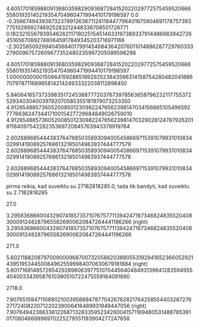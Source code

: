4.605170185988091368035982909368728415202202977257545952066655801935145219354704960471994410179196597
0.0
-0.356674943938732378912638711241184477964016759046911787573937751029992746925283212448338706501726771
0.182321556793954626211718025154514633197389337914486983942726451656708927480645917849345203716971166
-2.302585092994045684017991454684364207601101488628772976033327900967572609677352480235997205089598298


4.605170185988091368035982909368728415202202977257545952066655801935145219354704960471994410179196597
1.000000000015066415928851892925238435963141587542804820418867079787116896581421424933322038112898450

5.840641657373398351724538877720376739785636587962321177553725293403040039782070585355181979073253350
4.912654885736052008501230982247656239814703415666510549659277766362473441710015427729684849026759010
4.912654885736052008501230982247656239814703290281247879262018118409754228235369720845763943378919764

2.602689685444383764768503589309400545866971539107993101083402991419089257686132185014983937444777579
2.602689685444383764768503589309400545866971539107993101083402991419089257686132185014983937444777578
 
2.602689685444383764768503589309400545866971539107993101083402991419089257686132185014983937444777578


pirma reikia, kad suveiktu su 27182818285.0, tada tik bandyti, kad suveiktu su 2.7182818285


27.0

3.295836866004329074185735710767577113942471673468248355204083000912482879655826900620847264441196266 (right)
3.295836866004329074185735710767577113942471673468248355204083000912482879655826900620847264441196266

271.0

5.602118820879700900096870073205862038905531929416523660529214395195344500849625599984070630679181884 (right)
5.601716814857265429289806397751070445640484931396412835949554040033439587610390510722475559164091690

2718.0

7.907651594711089021003958894787704267628217642585544032872762717240822071220239006416489931949447056 (right)
7.907649423883381226871328335952342600415711694805314887853910170804868896970225279551193904277247658

